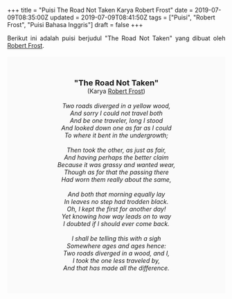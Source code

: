 +++
title = "Puisi The Road Not Taken Karya Robert Frost"
date = 2019-07-09T08:35:00Z
updated = 2019-07-09T08:41:50Z
tags = ["Puisi", "Robert Frost", "Puisi Bahasa Inggris"]
draft = false
+++

<div dir="ltr" style="text-align: left;" trbidi="on"><div dir="ltr" style="text-align: left;" trbidi="on"><div style="text-align: justify;">Berikut ini adalah puisi berjudul "The Road Not Taken" yang dibuat oleh <a href="https://id.wikipedia.org/wiki/Robert_Frost" target="_blank">Robert Frost</a>.</div><br /><div style="background: #FAFAFA; font-size: 14px; height: auto; margin: 0 auto; padding: 50px; text-align: center; width: auto;"><span style="font-size: 18px;"><b>"The Road Not Taken"</b></span><br />(Karya <a href="https://www.sekata.web.id/tags/robert-frost" target="_blank">Robert Frost</a>)<br /><br /><i>Two roads diverged in a yellow wood,<br />And sorry I could not travel both<br />And be one traveler, long I stood<br />And looked down one as far as I could<br />To where it bent in the undergrowth;<br /><br />Then took the other, as just as fair,<br />And having perhaps the better claim<br />Because it was grassy and wanted wear,<br />Though as for that the passing there<br />Had worn them really about the same,<br /><br />And both that morning equally lay<br />In leaves no step had trodden black.<br />Oh, I kept the first for another day!<br />Yet knowing how way leads on to way<br />I doubted if I should ever come back.<br /><br />I shall be telling this with a sigh<br />Somewhere ages and ages hence:<br />Two roads diverged in a wood, and I,<br />I took the one less traveled by,<br />And that has made all the difference.</i></div></div></div>
